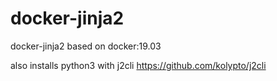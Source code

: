 # docker-jinja2

docker-jinja2 based on docker:19.03


also installs python3 with j2cli https://github.com/kolypto/j2cli
